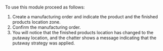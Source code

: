 To use this module proceed as follows:

1.  Create a manufacturing order and indicate the product and the
    finished products location zone.
2.  Confirm the manufacturing order.
3.  You will notice that the finished products location has changed to
    the putaway location, and the chatter shows a message indicating
    that the putaway strategy was applied.

